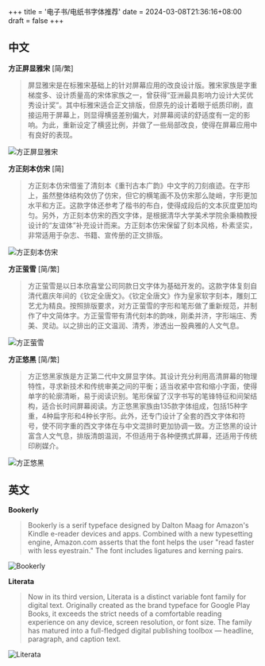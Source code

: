+++
title = '电子书/电纸书字体推荐'
date = 2024-03-08T21:36:16+08:00
draft = false
+++

## 中文

**方正屏显雅宋** [简/繁]

> 屏显雅宋是在标雅宋基础上的针对屏幕应用的改良设计版。雅宋家族是字重梯度多、设计质量高的宋体家族之一，曾获得“亚洲最具影响力设计大奖优秀设计奖”。其中标雅宋适合正文排版，但原先的设计着眼于纸质印刷，直接运用于屏幕上，则显得横竖差别偏大，对屏幕阅读的舒适度有一定的影响。为此，重新设定了横竖比例，并做了一些局部改良，使得在屏幕应用中有良好的表现。

![方正屏显雅宋](/images/screenshot_2024_03_08T21_44_00+0800.png)

**方正刻本仿宋** [简]

> 方正刻本仿宋借鉴了清刻本《重刊古本广韵》中文字的刀刻痕迹。在字形上，虽然整体结构效仿了仿宋，但它的横笔画不及仿宋那么陡峭，字形更加水平和方正。这款字体还参考了楷书的布白，使得成段后的文本灰度更加均匀。另外，方正刻本仿宋的西文字体，是根据清华大学美术学院余秉楠教授设计的“友谊体”补充设计而来。方正刻本仿宋保留了刻本风格，朴素坚实，非常适用于杂志、书籍、宣传册的正文排版。

![方正刻本仿宋](/images/screenshot_2024_03_08T21_43_38+0800.png)

**方正萤雪** [简/繁]

> 方正萤雪是以日本欣喜堂公司同款日文字体为基础开发的。这款字体复刻自清代嘉庆年间的《钦定全唐文》。《钦定全唐文》作为皇家软字刻本，雕刻工艺尤为精良。按照排版要求，对方正萤雪的字形和笔形做了重新规范，并制作了中文简体字。方正萤雪带有清代刻本的韵味，刚柔并济，字形端庄、秀美、灵动。以之排出的正文温润、清秀，渗透出一股典雅的人文气息。

![方正萤雪](/images/screenshot_2024_03_08T21_43_19+0800.png)

**方正悠黑** [简/繁]

> 方正悠黑家族是方正第二代中文屏显字体。其设计充分利用高清屏幕的物理特性，寻求新技术和传统审美之间的平衡；适当收紧中宫和缩小字面，使得单字的轮廓清晰，易于阅读识别。笔形保留了汉字书写的笔锋特征和间架结构，适合长时间屏幕阅读。方正悠黑家族由135款字体组成，包括15种字重，4种扁字形和4种长字形。此外，还专门设计了全套的西文字体和符号，使不同字重的西文字体在与中文混排时更加协调一致。方正悠黑的设计富含人文气息，排版清朗温润，不但适用于各种便携式屏幕，还适用于传统印刷媒介。

![方正悠黑](/images/screenshot_2024_03_08T21_42_55+0800.png)

## 英文

**Bookerly**

> Bookerly is a serif typeface designed by Dalton Maag for Amazon's Kindle e-reader devices and apps. Combined with a new typesetting engine, Amazon.com asserts that the font helps the user "read faster with less eyestrain." The font includes ligatures and kerning pairs.

![Bookerly](/images/screenshot_2024_03_08T22_13_19+0800.png)

**Literata**

> Now in its third version, Literata is a distinct variable font family for digital text. Originally created as the brand typeface for Google Play Books, it exceeds the strict needs of a comfortable reading experience on any device, screen resolution, or font size. The family has matured into a full-fledged digital publishing toolbox — headline, paragraph, and caption text.

![Literata](/images/screenshot_2024_03_08T22_13_34+0800.png)
